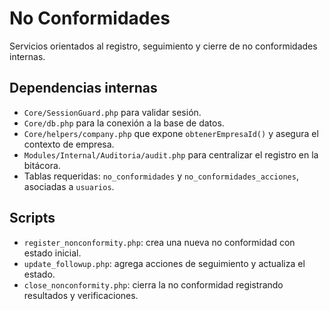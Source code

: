 # No Conformidades

Servicios orientados al registro, seguimiento y cierre de no conformidades internas.

## Dependencias internas
- `Core/SessionGuard.php` para validar sesión.
- `Core/db.php` para la conexión a la base de datos.
- `Core/helpers/company.php` que expone `obtenerEmpresaId()` y asegura el contexto de empresa.
- `Modules/Internal/Auditoria/audit.php` para centralizar el registro en la bitácora.
- Tablas requeridas: `no_conformidades` y `no_conformidades_acciones`, asociadas a `usuarios`.

## Scripts
- `register_nonconformity.php`: crea una nueva no conformidad con estado inicial.
- `update_followup.php`: agrega acciones de seguimiento y actualiza el estado.
- `close_nonconformity.php`: cierra la no conformidad registrando resultados y verificaciones.
